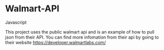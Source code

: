 # Walmart-API
Javascript

This project uses the public walmart api and is an example of how to pull json from their API.
You can find more infomation from their api by going to their website https://developer.walmartlabs.com/
